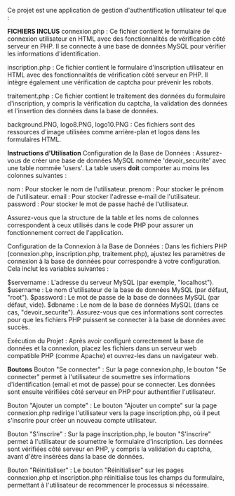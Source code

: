Ce projet est une application de gestion d'authentification utilisateur tel que :

**FICHIERS INCLUS** 
connexion.php : Ce fichier contient le formulaire de connexion utilisateur en HTML avec des fonctionnalités de vérification côté serveur en PHP. Il se connecte à une base de données MySQL pour vérifier les informations d'identification.

inscription.php : Ce fichier contient le formulaire d'inscription utilisateur en HTML avec des fonctionnalités de vérification côté serveur en PHP. Il intègre également une vérification de captcha pour prévenir les robots.

traitement.php : Ce fichier contient le traitement des données du formulaire d'inscription, y compris la vérification du captcha, la validation des données et l'insertion des données dans la base de données.

background.PNG, logo8.PNG, logo10.PNG : Ces fichiers sont des ressources d'image utilisées comme arrière-plan et logos dans les formulaires HTML.

**Instructions d'Utilisation**
Configuration de la Base de Données : Assurez-vous de créer une base de données MySQL nommée 'devoir_securite' avec une table nommée 'users'. La table users  **doit** comporter au moins les colonnes suivantes :

nom : Pour stocker le nom de l'utilisateur.
prenom : Pour stocker le prénom de l'utilisateur.
email : Pour stocker l'adresse e-mail de l'utilisateur.
password : Pour stocker le mot de passe haché de l'utilisateur.

Assurez-vous que la structure de la table et les noms de colonnes correspondent à ceux utilisés dans le code PHP pour assurer un fonctionnement correct de l'application.

Configuration de la Connexion à la Base de Données : Dans les fichiers PHP (connexion.php, inscription.php, traitement.php), ajustez les paramètres de connexion à la base de données pour correspondre à votre configuration. Cela inclut les variables suivantes :

$servername : L'adresse du serveur MySQL (par exemple, "localhost").
$username : Le nom d'utilisateur de la base de données MySQL (par défaut, "root").
$password : Le mot de passe de la base de données MySQL (par défaut, vide).
$dbname : Le nom de la base de données MySQL (dans ce cas, "devoir_securite").
Assurez-vous que ces informations sont correctes pour que les fichiers PHP puissent se connecter à la base de données avec succès.

Exécution du Projet : Après avoir configuré correctement la base de données et la connexion, placez les fichiers dans un serveur web compatible PHP (comme Apache) et ouvrez-les dans un navigateur web.

**Boutons**
Bouton "Se connecter" : Sur la page connexion.php, le bouton "Se connecter" permet à l'utilisateur de soumettre ses informations d'identification (email et mot de passe) pour se connecter. Les données sont ensuite vérifiées côté serveur en PHP pour authentifier l'utilisateur.

Bouton "Ajouter un compte" : Le bouton "Ajouter un compte" sur la page connexion.php redirige l'utilisateur vers la page inscription.php, où il peut s'inscrire pour créer un nouveau compte utilisateur.

Bouton "S'inscrire" : Sur la page inscription.php, le bouton "S'inscrire" permet à l'utilisateur de soumettre le formulaire d'inscription. Les données sont vérifiées côté serveur en PHP, y compris la validation du captcha, avant d'être insérées dans la base de données.

Bouton "Réinitialiser" : Le bouton "Réinitialiser" sur les pages connexion.php et inscription.php réinitialise tous les champs du formulaire, permettant à l'utilisateur de recommencer le processus si nécessaire.



